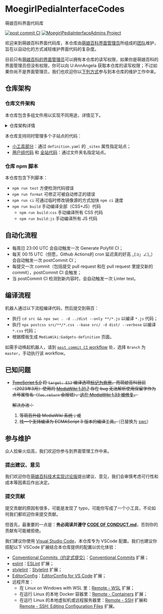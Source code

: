 # MoegirlPediaInterfaceCodes

萌娘百科界面代码库

[![post commit CI](https://github.com/MoegirlPediaInterfaceAdmins/MoegirlPediaInterfaceCodes/actions/workflows/postCommit.yaml/badge.svg)](https://github.com/MoegirlPediaInterfaceAdmins/MoegirlPediaInterfaceCodes/actions/workflows/postCommit.yaml) [![MoegirlPediaInterfaceAdmins Project](https://img.shields.io/badge/MoegirlPediaInterfaceAdmins-Project-blue?style=flat&logo=github&labelColor=343B42)](https://github.com/orgs/MoegirlPediaInterfaceAdmins/projects/1/views/1)

欢迎来到萌娘百科界面代码库，本仓库由[萌娘百科界面管理员](https://zh.moegirl.org.cn/_?curid=489391)所组成的[团队](https://github.com/MoegirlPediaInterfaceAdmins)维护，旨在以自动化的方式减轻维护界面代码的复杂度。

目前只有[萌娘百科的界面管理员](https://zh.moegirl.org.cn/Special:Listusers/interface-admin)可以拥有本仓库的读写权限，如果你是萌娘百科的界面管理员但没有权限，你可以向 U:AnnAngela 获取本仓库的读写权限；不过如果你尚不是界面管理员，我们也欢迎你以[下列方式](#参与维护)参与到本仓库的维护工作中来。

## 仓库架构

### 仓库文件架构

本仓库包含多组文件用以实现不同用途，详情见下。

<details><summary>仓库架构详情</summary>

- [`.github`](.github) 文件夹用以保存 GitHub Dependabot 和 GitHub Actions 所需配置文件，其中：
  - [`.github/workflows/postCommit.yaml`](.github/workflows/postCommit.yaml) 用以保存自动化流程，包含自动配置 Conventional Commits（约定式提交）所需 scope（作用域）信息、自动导入来自 npm 和指定页面的代码、自动补全小工具列表；
  - [`.github/workflows/generatePolyfill.yaml`](.github/workflows/generatePolyfill.yaml) 用以自动生成 polyfill 文件；
  - [`.github/workflows/auto_assign.yaml`](.github/workflows/auto_assign.yaml) 用以自动对 pull request 和 issue 添加 assignees 和 reviewers（若有）。
- [`.vscode/settings.json`](.vscode/settings.json) 用来保存 Conventional Commits（约定式提交）所需 scope（作用域）信息；
- [`scripts`](scripts) 文件夹用以保存流程所需代码，其中：
  - [`scripts/postCommit/prepareGit.js`](scripts/postCommit/prepareGit.js) 用来准备 Github Actions 上的 git 环境，自动生成 author 和 committer 的相关信息；
  - [`scripts/browserify/index.js`](scripts/browserify/index.js) 用来通过 [browserify](https://browserify.org/) 库导入来自 npm 的代码，其目标在 [`scripts/browserify/targets.yaml`](scripts/browserify/targets.yaml) 中定义；
  - [`scripts/prefetch/index.js`](scripts/prefetch/index.js) 用来导入来自指定页面的代码，其目标在 [`scripts/prefetch/targets.yaml`](scripts/prefetch/targets.yaml) 中定义；
  - [`scripts/generatePolyfill/index.js`](scripts/generatePolyfill/index.js) 用来自动生成 polyfill 文件，该代码使用了 [JakeChampion/polyfill-service 库](https://github.com/JakeChampion/polyfill-service)；
  - [`scripts/generateGadgetsDefinition/index.js`](scripts/generateGadgetsDefinition/index.js) 用来自动补全小工具列表，当发现新增小工具时，该代码会自动将对应小工具插入到 [`src/gadgets/Gadgets-definition-list.yaml`](src/gadgets/Gadgets-definition-list.yaml) 的响应列表的末尾；
  - [`scripts/generateConventionalCommitsScopes/index.js`](scripts/generateConventionalCommitsScopes/index.js) 用来自动配置 Conventional Commits（约定式提交）所需 scope（作用域）信息；
  - [`scripts/postCommit/linguist-generated.js`](scripts/postCommit/linguist-generated.js) 用来自动生成 [`.gitattributes`](.gitattributes) 以告知 Github 如何区分代码是否自动生成；
  - [`scripts/postCommit/push.js`](scripts/postCommit/push.js) 用来推送由 Github Actions 做出的更改；
  - [`scripts/emailmapChecker/index.js`](scripts/emailmapChecker/index.js) 用来检查相关用户是否将其萌娘百科用户名和邮箱地址添加到 [`.mailmap`](.mailmap)，若当前环境为本地则检测 git 配置文件里的邮箱地址，若当前环境为 Github Actions 则检查相关 commits 的邮箱地址。
  - [`scripts/ci/before.js`](scripts/ci/before.js) 和 [`scripts/ci/after.js`](scripts/ci/after.js) 用来在 `npm run ci` 里自动替换 [`package-lock.json`](package-lock.json) 里的 `resolved` 对应的 registry 为你本地设置的 registry，有助于加快安装速度。
- 自动化工具的配置文件：
  - [`.eslintrc.yaml`](.eslintrc.yaml) 配置 eslint，由于所有 Javascript 代码都需经过编译，故其 `parserOptions.ecmaVersion` 被指定为 `latest` 以便充分利用最新标准；
  - [`tsconfig.json`](tsconfig.json) 配置 ts，用于编辑器；
  - [`.swcrc`](.swcrc) 配置 swc，用于生成编译后代码，相较于 tsc 有明显性能优势；
  - [`.stylelintrc.yaml`](.stylelintrc.yaml) 配置 stylelint；
  - [`.postcssrc.yaml`](.postcssrc.yaml) 配置 postcss；
  - [`.browserslistrc`](.browserslistrc) 配置 [autoprifixer](https://github.com/postcss/autoprefixer) 所使用的 [browserslist](https://github.com/browserslist/browserslist)，目前暂定锚定为 [`defaults`](https://github.com/browserslist/browserslist#full-list) 的基础上添加 `Chrome >= 70` 以适应萌百用户群体。
- 代码部分：
  - [`src/gadgets`](src/gadgets) 以文件夹形式保存小工具，每一个文件夹都是一个小工具，里面包含以下内容：
    - `definition.yaml` 保存小工具配置，包括依赖项、所需权限等，以 `_` 开头的键值对是其他配置，如小工具所在的章节等；
    - `.eslintrc.yaml` （可选）用以阻止 eslint 在某些文件上进行检查，常见于来自 npm 和指定页面的代码；
    - `*.js` 和 `*.css` 为小工具代码，文件名为萌娘百科上对应页面的页面名；
  - [`src/groups`](src/groups) 以文件夹形式保存用户组级别代码，每一个文件夹都对应一个子站点，每一个站点文件夹的子文件夹对应一个用户组，里面包含 `*.js` 和 `*.css` 等代码，文件名为萌娘百科上对应页面的页面名；
  - [`src/global`](src/global) 保存全站代码，每一个文件夹都对应一个站点，里面包含 `*.js` 和 `*.css` 等代码，文件名为萌娘百科上对应页面的页面名。

</details>

本仓库支持同时管理多个子站点的代码：

- [小工具部分](src/gadgets)：通过 `definition.yaml` 的 `_sites` 属性指定站点；
- [用户组代码](src/groups) 和 [全站代码](src/global)：通过文件夹名指定站点。

### 仓库 npm 脚本

本仓库包含下列脚本：

- `npm run test` 方便检测代码错误
- `npm run format` 可修正可被自动修正的错误
- `npm run ci` 可通过临时修改镜像源的方式加快 `npm ci` 速度
- `npm run build` 手动编译全部（CSS+JS）代码
  - `npm run build:css` 手动编译所有 CSS 代码
  - `npm run build:js` 手动编译所有 JS 代码

## 自动化流程

- 每周日 23:00 UTC 会自动触发一次 Generate Polyfill CI；
- 每天 00:15 UTC（但愿，Github Actions的 cron 延迟真的好高 \_(:з」∠)\_）会自动触发一次 postCommit CI；
- 每提交一次 commit（包括提交 pull request 和在 pull request 里提交新的 commit），postCommit CI 会触发；
- 当 postCommit CI 检测到新内容时，会自动触发一次 Linter test。

## 编译流程

机器人通过以下流程编译代码，然后提交到萌百：

- 执行 `cd src && npx swc . -d ../dist --only **/*.js` 以编译 `*.js` 代码；
- 执行 `npx postcss src/**/*.css --base src/ -d dist/ --verbose` 以编译 `*.css` 代码；
- 根据模板生成 `MediaWiki:Gadgets-definition` 页面。

如需手动唤起机器人，请到 [`post commit CI` workflow](https://github.com/MoegirlPediaInterfaceAdmins/MoegirlPediaInterfaceCodes/actions/workflows/postCommit.yaml) 处，选择 `Branch` 为 `master`，手动执行该 workflow。

## 已知问题

- ~~[TypeScript 5.0](https://devblogs.microsoft.com/typescript/announcing-typescript-5-0/#deprecations-and-default-changes:~:text=and%20setting%20values%3A-,%2D%2Dtarget%3A%20ES3,-%2D%2Dout) 将 `target: ES3` 编译选项[标记为弃用](https://github.com/microsoft/TypeScript/issues/51909#issue-1498969440:~:text=configurations%20as%20deprecated%3A-,target%3A%20ES3,-noImplicitUseStrict)，而萌娘百科目前（2023年3月）使用的 [MediaWiki 1.31.7](https://zh.moegirl.org.cn/Special:%E7%89%88%E6%9C%AC#mw-version-software:~:text=MediaWiki-,1.31.7,-PHP) 存在 bug 无法解析使用保留字作为点号属性名（`foo.return` 会报错），[这在 MediaWiki 1.33 被修复](https://www.mediawiki.org/wiki/MediaWiki_1.33/wmf.19#Core_changes:~:text=Make%20JSMinPlus%20allow%20reserved%20words%20as%20property%20name%20(ES5))。~~

  ~~解决办法：~~

  1. ~~等萌百升级 MediaWiki 系统；或~~
  2. ~~找一个支持编译为 ECMAScript 3 版本的编译工具。~~（已替换为 [swc](https://swc.rs/docs/migrating-from-tsc)）

## 参与维护

众人拾柴火焰高，我们欢迎你参与到界面管理工作中来。

### 提出建议、意见

我们欢迎你在[萌娘百科技术实现讨论版](https://zh.moegirl.org.cn/_?curid=543139)提出建议、意见，我们会审慎考虑可行性和成本等因素后作出决定。

### 提交贡献

提交贡献的原因有很多，可能是发现了 typo，可能你写成了一个小工具，不论如何我们都欢迎你来提交贡献。

但首先，最重要的一点是：**务必阅读并遵守 [CODE OF CONDUCT.md](CODE_OF_CONDUCT.md)**，否则你的贡献有可能被拒绝。

我们建议你使用 [Visual Studio Code](https://code.visualstudio.com/)，本仓库专为 VSCode 配置。我们也建议你搭配以下 VSCode 扩展结合本仓库提供的配置以优化体验：

- [Conventional Commits（约定式提交）](https://www.conventionalcommits.org/)：[Conventional Commits](https://marketplace.visualstudio.com/items?itemName=vivaxy.vscode-conventional-commits) 扩展；
- [eslint](https://eslint.org/)：[ESLint](https://marketplace.visualstudio.com/items?itemName=dbaeumer.vscode-eslint) 扩展；
- [stylelint](https://stylelint.io/)：[Stylelint](https://marketplace.visualstudio.com/items?itemName=stylelint.vscode-stylelint) 扩展；
- [EditorConfig](https://editorconfig.org/)：[EditorConfig for VS Code](https://marketplace.visualstudio.com/items?itemName=EditorConfig.EditorConfig) 扩展；
- 远程开发：
  - 在 Linux on Windows with WSL 里：[Remote - WSL](https://marketplace.visualstudio.com/items?itemName=ms-vscode-remote.remote-wsl) 扩展；
  - 在运行 Linux 的本地 Docker 容器里：[Remote - Containers](https://marketplace.visualstudio.com/items?itemName=ms-vscode-remote.remote-containers) 扩展；
  - 在运行 Linux 的本地虚拟机或远程服务器里：[Remote - SSH](https://marketplace.visualstudio.com/items?itemName=ms-vscode-remote.remote-ssh) 扩展和 [Remote - SSH: Editing Configuration Files](https://marketplace.visualstudio.com/items?itemName=ms-vscode-remote.remote-ssh-edit) 扩展。
